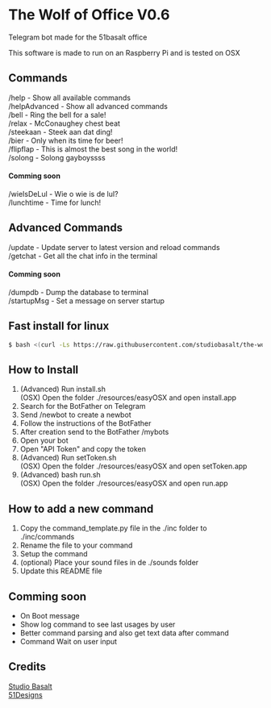 # The Wolf of Office V0.6

Telegram bot made for the 51basalt office

This software is made to run on an Raspberry Pi and is tested on OSX

## Commands
/help - Show all available commands <br>
/helpAdvanced - Show all advanced commands <br>
/bell - Ring the bell for a sale! <br>
/relax - McConaughey chest beat <br>
/steekaan - Steek aan dat ding! <br>
/bier - Only when its time for beer! <br>
/flipflap - This is almost the best song in the world! <br>
/solong - Solong gayboyssss
#### Comming soon
/wieIsDeLul - Wie o wie is de lul? <br>
/lunchtime - Time for lunch! <br>

## Advanced Commands
/update - Update server to latest version and reload commands <br>
/getchat - Get all the chat info in the terminal <br>
#### Comming soon
/dumpdb - Dump the database to terminal <br>
/startupMsg - Set a message on server startup <br>

## Fast install for linux
```bash
$ bash <(curl -Ls https://raw.githubusercontent.com/studiobasalt/the-wolf-of-office/main/install.sh)
```

## How to Install
1. (Advanced) Run install.sh <br>
   (OSX) Open the folder ./resources/easyOSX and open install.app
2. Search for the BotFather on Telegram
3. Send /newbot to create a newbot
4. Follow the instructions of the BotFather
5. After creation send to the BotFather /mybots
6. Open your bot
7. Open "API Token" and copy the token
8. (Advanced) Run setToken.sh <br>
   (OSX) Open the folder ./resources/easyOSX and open setToken.app
9. (Advanced) bash run.sh <br>
    (OSX) Open the folder ./resources/easyOSX and open run.app

## How to add a new command
1. Copy the command_template.py file in the ./inc folder to ./inc/commands
2. Rename the file to your command
3. Setup the command
4. (optional) Place your sound files in de ./sounds folder
5. Update this README file

## Comming soon
- On Boot message
- Show log command to see last usages by user
- Better command parsing and also get text data after command
- Command Wait on user input

## Credits
[Studio Basalt](https://studiobasalt.com "Studio Basalt") <br>
[51Designs](https://www.51designs.nl/) <br>
